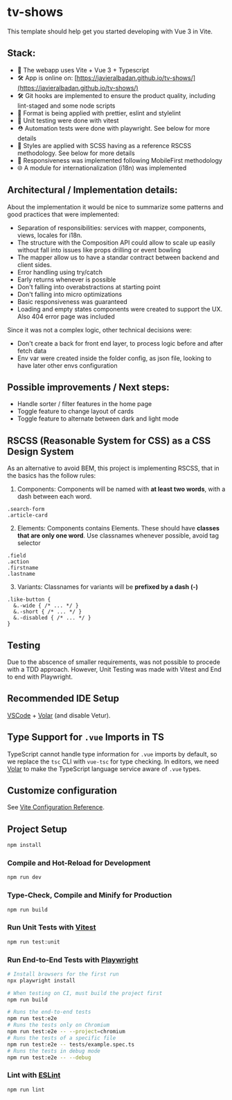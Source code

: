 # tv-shows

This template should help get you started developing with Vue 3 in Vite.

## Stack:

-   🚀 The webapp uses Vite + Vue 3 + Typescript
-   🛠️ App is online on: [https://javieralbadan.github.io/tv-shows/](https://javieralbadan.github.io/tv-shows/)
-   🛠️ Git hooks are implemented to ensure the product quality, including lint-staged and some node scripts
-   🔦 Format is being applied with prettier, eslint and stylelint
-   🧪 Unit testing were done with vitest
-   ⛑️ Automation tests were done with playwright. See below for more details
-   🎨 Styles are applied with SCSS having as a reference RSCSS methodology. See below for more details
-   🎨 Responsiveness was implemented following MobileFirst methodology
-   🌐 A module for internationalization (i18n) was implemented

## Architectural / Implementation details:

About the implementation it would be nice to summarize some patterns and good practices that were implemented:

-   Separation of responsibilities: services with mapper, components, views, locales for i18n.
-   The structure with the Composition API could allow to scale up easily without fall into issues like props drilling or event bowling
-   The mapper allow us to have a standar contract between backend and client sides.
-   Error handling using try/catch
-   Early returns whenever is possible
-   Don't falling into overabstractions at starting point
-   Don't falling into micro optimizations
-   Basic responsiveness was guaranteed
-   Loading and empty states components were created to support the UX. Also 404 error page was included

Since it was not a complex logic, other technical decisions were:

-   Don't create a back for front end layer, to process logic before and after fetch data
-   Env var were created inside the folder config, as json file, looking to have later other envs configuration

## Possible improvements / Next steps:

-   Handle sorter / filter features in the home page
-   Toggle feature to change layout of cards
-   Toggle feature to alternate between dark and light mode

## RSCSS (Reasonable System for CSS) as a CSS Design System

As an alternative to avoid BEM, this project is implementing RSCSS, that in the basics has the follow rules:

1. Components: Components will be named with <b>at least two words</b>, with a dash between each word.

```
.search-form
.article-card
```

2. Elements: Components contains Elements. These should have <b>classes that are only one word</b>. Use classnames whenever possible, avoid tag selector

```
.field
.action
.firstname
.lastname
```

3. Variants: Classnames for variants will be <b>prefixed by a dash (-)</b>

```
.like-button {
  &.-wide { /* ... */ }
  &.-short { /* ... */ }
  &.-disabled { /* ... */ }
}
```

## Testing

Due to the abscence of smaller requirements, was not possible to procede with a TDD approach. However, Unit Testing was made with Vitest and End to end with Playwright.

## Recommended IDE Setup

[VSCode](https://code.visualstudio.com/) + [Volar](https://marketplace.visualstudio.com/items?itemName=Vue.volar) (and disable Vetur).

## Type Support for `.vue` Imports in TS

TypeScript cannot handle type information for `.vue` imports by default, so we replace the `tsc` CLI with `vue-tsc` for type checking. In editors, we need [Volar](https://marketplace.visualstudio.com/items?itemName=Vue.volar) to make the TypeScript language service aware of `.vue` types.

## Customize configuration

See [Vite Configuration Reference](https://vitejs.dev/config/).

## Project Setup

```sh
npm install
```

### Compile and Hot-Reload for Development

```sh
npm run dev
```

### Type-Check, Compile and Minify for Production

```sh
npm run build
```

### Run Unit Tests with [Vitest](https://vitest.dev/)

```sh
npm run test:unit
```

### Run End-to-End Tests with [Playwright](https://playwright.dev)

```sh
# Install browsers for the first run
npx playwright install

# When testing on CI, must build the project first
npm run build

# Runs the end-to-end tests
npm run test:e2e
# Runs the tests only on Chromium
npm run test:e2e -- --project=chromium
# Runs the tests of a specific file
npm run test:e2e -- tests/example.spec.ts
# Runs the tests in debug mode
npm run test:e2e -- --debug
```

### Lint with [ESLint](https://eslint.org/)

```sh
npm run lint
```
